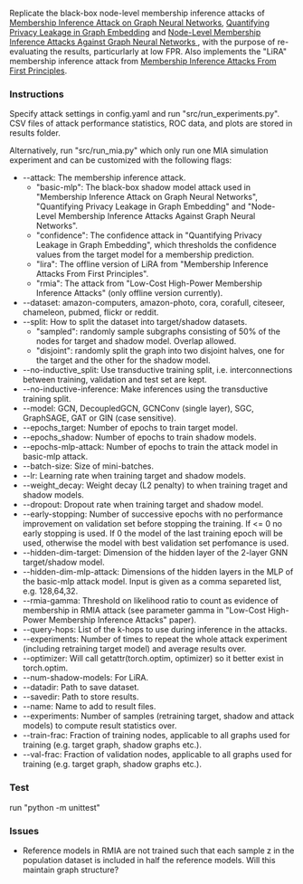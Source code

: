 Replicate the black-box node-level membership inference attacks of [Membership Inference Attack on Graph Neural Networks](https://arxiv.org/abs/2101.06570), [Quantifying Privacy Leakage in Graph Embedding](https://arxiv.org/abs/2010.00906) and [Node-Level Membership Inference Attacks Against Graph Neural Networks
](https://arxiv.org/abs/2102.05429), with the purpose of re-evaluating the results, particurlarly at low FPR. Also implements the "LiRA" membership inference attack from [Membership Inference Attacks From First Principles](https://arxiv.org/abs/2112.03570). 

### Instructions

Specify attack settings in config.yaml and run "src/run_experiments.py". CSV files of attack performance statistics, ROC data, and plots are stored in results folder. 

Alternatively, run "src/run_mia.py" which only run one MIA simulation experiment and can be customized with the following flags:

* --attack: The membership inference attack.
    * "basic-mlp": The black-box shadow model attack used in "Membership Inference Attack on Graph Neural Networks", "Quantifying Privacy Leakage in Graph Embedding" and "Node-Level Membership Inference Attacks Against Graph Neural Networks".
    * "confidence": The confidence attack in "Quantifying Privacy Leakage in Graph Embedding", which thresholds the confidence values from the target model for a membership prediction.
    * "lira": The offline version of LiRA from "Membership Inference Attacks From First Principles".
    * "rmia": The attack from "Low-Cost High-Power Membership Inference Attacks" (only offline version currently).
* --dataset: amazon-computers, amazon-photo, cora, corafull, citeseer, chameleon, pubmed, flickr or reddit.
* --split: How to split the dataset into target/shadow datasets.
    * "sampled": randomly sample subgraphs consisting of 50% of the nodes for target and shadow model. Overlap allowed.
    * "disjoint": randomly split the graph into two disjoint halves, one for the target and the other for the shadow model.
* --no-inductive_split: Use transductive training split, i.e. interconnections between training, validation and test set are kept.
* --no-inductive-inference: Make inferences using the transductive training split.
* --model: GCN, DecoupledGCN, GCNConv (single layer), SGC, GraphSAGE, GAT or GIN (case sensitive).
* --epochs_target: Number of epochs to train target model.
* --epochs_shadow: Number of epochs to train shadow models.
* --epochs-mlp-attack: Number of epochs to train the attack model in basic-mlp attack.
* --batch-size: Size of mini-batches.
* --lr: Learning rate when training target and shadow models.
* --weight_decay: Weight decay (L2 penalty) to when training traget and shadow models.
* --dropout: Dropout rate when training target and shadow model.
* --early-stopping: Number of successive epochs with no performance improvement on validation set before stopping the training. If <= 0 no early stopping is used. If 0 the model of the last training epoch will be used, otherwise the model with best validation set perfomance is used.
* --hidden-dim-target: Dimension of the hidden layer of the 2-layer GNN target/shadow model.
* --hidden-dim-mlp-attack: Dimensions of the hidden layers in the MLP of the basic-mlp attack model. Input is given as a comma separeted list, e.g. 128,64,32.
* --rmia-gamma: Threshold on likelihood ratio to count as evidence of membership in RMIA attack (see parameter gamma in "Low-Cost High-Power Membership Inference Attacks" paper).
* --query-hops: List of the k-hops to use during inference in the attacks.
* --experiments: Number of times to repeat the whole attack experiment (including retraining target model) and average results over.
* --optimizer: Will call getattr(torch.optim, optimizer) so it better exist in torch.optim.
* --num-shadow-models: For LiRA.
* --datadir: Path to save dataset.
* --savedir: Path to store results.
* --name: Name to add to result files.
* --experiments: Number of samples (retraining target, shadow and attack models) to compute result statistics over.
* --train-frac: Fraction of training nodes, applicable to all graphs used for training (e.g. target graph, shadow graphs etc.).
* --val-frac: Fraction of validation nodes, applicable to all graphs used for training (e.g. target graph, shadow graphs etc.).

### Test

run "python -m unittest"

### Issues

* Reference models in RMIA are not trained such that each sample z in the population dataset is included in half the reference models. Will this maintain graph structure?

